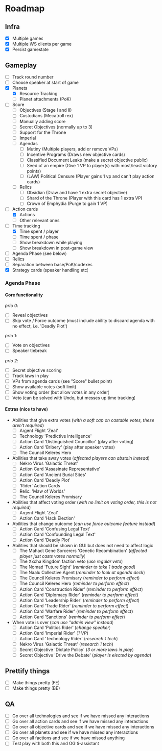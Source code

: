 # Roadmap

## Infra
 - [x] Multiple games
 - [x] Multiple WS clients per game
 - [x] Persist gamestate

## Gameplay
 - [ ] Track round number
 - [ ] Choose speaker at start of game
 - [x] Planets
   - [x] Resource Tracking
   - [ ] Planet attachments (PoK)
 - [ ] Score
   - [ ] Objectives (Stage I and II)
   - [ ] Custodians (Mecatroll rex)
   - [ ] Manually adding score
   - [ ] Secret Objectives (normally up to 3)
   - [ ] Support for the Throne
   - [ ] Imperial
   - [ ] Agendas
     - [ ] Mutiny (Multiple players, add or remove VPs)
     - [ ] Incentive Programs (Draws new objective cards)
     - [ ] Classified Document Leaks (make a secret objective public)
     - [ ] Seed of an empire (Give 1 VP to player(s) with most/least victory points)
     - [ ] (LAW) Political Censure (Player gains 1 vp and can't play action cards)
   - [ ] Relics
     - [ ] Obsidian (Draw and have 1 extra secret objective)
     - [ ] Shard of the Throne (Player with this card has 1 extra VP)
     - [ ] Crown of Emphydia (Purge to gain 1 VP)
 - [ ] Action cards
   - [x] Actions
   - [ ] Other relevant ones
 - [ ] Time tracking
   - [x] Time spent / player
   - [ ] Time spent / phase
   - [ ] Show breakdown while playing
   - [ ] Show breakdown in post-game view
 - [ ] Agenda Phase (see below)
 - [ ] Relics
 - [ ] Separation between base/PoK/codexes
 - [x] Strategy cards (speaker handling etc)

### Agenda Phase

#### Core functionality
*prio 0*:
- [ ] Reveal objectives
- [ ] Skip vote / Force outcome
      (must include ability to discard agenda with no effect, i.e. 'Deadly Plot')

*prio 1*:
- [ ] Vote on objectives
- [ ] Speaker tiebreak

*prio 2*:
- [ ] Secret objective scoring
- [ ] Track laws in play
- [ ] VPs from agenda cards (see "Score" bullet point)
- [ ] Show available votes (soft limit)
- [ ] Show voting order (but allow votes in any order)
- [ ] Veto (can be solved with Undo, but messes up time tracking)

#### Extras (nice to have)
- Abilities that give extra votes (_with a soft cap on castable votes, these aren't required_)
  - [ ] Argent Flight 'Zeal'
  - [ ] Technology 'Predictive Intelligence'
  - [ ] Action Card 'Distinguished Councillor' (play after voting)
  - [ ] Action Card 'Bribery' (play after speaker votes)
  - [ ] The Council Keleres Hero

- Abilities that take away votes (_affected players can abstain instead_)
  - [ ] Nekro Virus 'Galactic Threat'
  - [ ] Action Card 'Assasinate Representative'
  - [ ] Action Card 'Ancient Burial Sites'
  - [ ] Action Card 'Deadly Plot'
  - [ ] 'Rider' Action Cards
  - [ ] Relic: 'Maw of Worlds'
  - [ ] The Council Keleres Promisary

- Abilities that affect voting order (_with no limit on voting order, this is not required_)
  - [ ] Argent Flight 'Zeal'
  - [ ] Action Card 'Hack Election'

- Abilities that change outcome (_can use force outcome feature instead_)
  - [ ] Action Card 'Confusing Legal Text'
  - [ ] Action Card 'Confounding Legal Text'
  - [ ] Action Card 'Deadly Plot'

- Abilities that should be shown in GUI but does not need to affect logic
  - [ ] The Mahact Gene Sorcerers 'Genetic Recombination'
        (_affected player just casts votes normally_)
  - [ ] The Xxcha Kingdom faction veto
        (_use regular veto_)
  - [ ] The Nomad 'Future Sight' (_reminder to take 1 trade good_)
  - [ ] The Naalu Collective Agent (_reminder to look at agenda deck_)
  - [ ] The Council Keleres Promisary (_reminder to perform effect_)
  - [ ] The Council Keleres Hero (_reminder to perform effect_)
  - [ ] Action Card 'Construction Rider' (_reminder to perform effect_)
  - [ ] Action Card 'Diplomacy Rider' (_reminder to perform effect_)
  - [ ] Action Card 'Leadership Rider' (_reminder to perform effect_)
  - [ ] Action Card 'Trade Rider' (_reminder to perform effect_)
  - [ ] Action Card 'Warfare Rider' (_reminder to perform effect_)
  - [ ] Action Card 'Sanctions' (_reminder to perform effect_)

- When vote is over (_can use "admin view" instead_)
  - [ ] Action Card 'Politics Rider' (_change speaker_)
  - [ ] Action Card 'Imperial Rider' (_1 VP_)
  - [ ] Action Card 'Technology Rider' (_research 1 tech_)
  - [ ] Nekro Virus 'Galactic Threat' (_research 1 tech_)
  - [ ] Secret Objective 'Dictate Policy' (_3 or more laws in play_)
  - [ ] Secret Objective 'Drive the Debate' (_player is elected by agenda_)

## Prettify things
 - [ ] Make things pretty (FE)
 - [ ] Make things pretty (BE)

## QA
 - [ ] Go over all technologies and see if we have missed any interactions
 - [ ] Go over all action cards and see if we have missed any interactions
 - [ ] Go over all objective cards and see if we have missed any interactions
 - [ ] Go over all planets and see if we have missed any interactions
 - [ ] Go over all factions and see if we have missed anything
 - [ ] Test play with both this and OG ti-assistant
